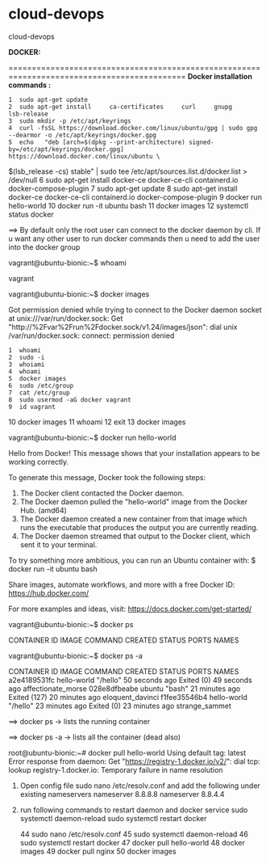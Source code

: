 # cloud-devops
cloud-devops 

**DOCKER:**

============================================================================================ 
**Docker installation commands :**

    1  sudo apt-get update
    2  sudo apt-get install     ca-certificates     curl     gnupg     lsb-release
    3  sudo mkdir -p /etc/apt/keyrings
    4  curl -fsSL https://download.docker.com/linux/ubuntu/gpg | sudo gpg --dearmor -o /etc/apt/keyrings/docker.gpg
    5  echo   "deb [arch=$(dpkg --print-architecture) signed-by=/etc/apt/keyrings/docker.gpg] https://download.docker.com/linux/ubuntu \
  $(lsb_release -cs) stable" | sudo tee /etc/apt/sources.list.d/docker.list > /dev/null
    6  sudo apt-get install docker-ce docker-ce-cli containerd.io docker-compose-plugin
    7  sudo apt-get update
    8  sudo apt-get install docker-ce docker-ce-cli containerd.io docker-compose-plugin
    9  docker run hello-world
   10  docker run -it ubuntu bash
   11  docker images
   12  systemctl status docker


==>  By default only the root user can connect to the docker daemon by cli. 
If u want any other user to run docker commands then u need to add the user into the docker group 

vagrant@ubuntu-bionic:~$ whoami

vagrant

vagrant@ubuntu-bionic:~$ docker images

Got permission denied while trying to connect to the Docker daemon socket at unix:///var/run/docker.sock: Get "http://%2Fvar%2Frun%2Fdocker.sock/v1.24/images/json": dial unix /var/run/docker.sock: connect: permission denied

    1  whoami
    2  sudo -i
    3  whoiami
    4  whoami
    5  docker images
    6  sudo /etc/group
    7  cat /etc/group
    8  sudo usermod -aG docker vagrant
    9  id vagrant
   10  docker images
   11  whoami
   12  exit
   13  docker images
   
   vagrant@ubuntu-bionic:~$ docker run hello-world

Hello from Docker!
This message shows that your installation appears to be working correctly.

To generate this message, Docker took the following steps:
 1. The Docker client contacted the Docker daemon.
 2. The Docker daemon pulled the "hello-world" image from the Docker Hub.
    (amd64)
 3. The Docker daemon created a new container from that image which runs the
    executable that produces the output you are currently reading.
 4. The Docker daemon streamed that output to the Docker client, which sent it
    to your terminal.

To try something more ambitious, you can run an Ubuntu container with:
 $ docker run -it ubuntu bash

Share images, automate workflows, and more with a free Docker ID:
 https://hub.docker.com/

For more examples and ideas, visit:
 https://docs.docker.com/get-started/


vagrant@ubuntu-bionic:~$ docker ps

CONTAINER ID   IMAGE     COMMAND   CREATED   STATUS    PORTS     NAMES

vagrant@ubuntu-bionic:~$ docker ps -a

CONTAINER ID   IMAGE         COMMAND    CREATED          STATUS                        PORTS     NAMES
a2e4189531fc   hello-world   "/hello"   50 seconds ago   Exited (0) 49 seconds ago               affectionate_morse
028e8dfbeabe   ubuntu        "bash"     21 minutes ago   Exited (127) 20 minutes ago             eloquent_davinci
f1fee35546b4   hello-world   "/hello"   23 minutes ago   Exited (0) 23 minutes ago               strange_sammet


==> docker ps -> lists the running container

==> docker ps -a -> lists all the container (dead also) 

root@ubuntu-bionic:~# docker pull hello-world
Using default tag: latest
Error response from daemon: Get "https://registry-1.docker.io/v2/": dial tcp: lookup registry-1.docker.io: Temporary failure in name resolution

1. Open config file sudo nano /etc/resolv.conf and add the following under existing nameservers
nameserver 8.8.8.8
nameserver 8.8.4.4

2. run following commands to restart daemon and docker service
sudo systemctl daemon-reload
sudo systemctl restart docker

   44  sudo nano /etc/resolv.conf
   45  sudo systemctl daemon-reload
   46  sudo systemctl restart docker
   47  docker pull hello-world
   48  docker images
   49  docker pull nginx
   50  docker images
